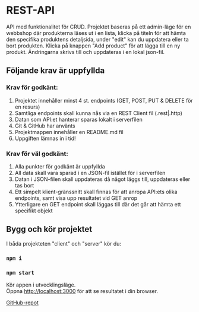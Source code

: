 # REST-API

API med funktionalitet för CRUD. Projektet baseras på ett admin-läge för en webbshop där produkterna läses ut i en lista, klicka på titeln för att hämta den specifika produktens detaljsida, under "edit" kan du uppdatera eller ta bort produkten. Klicka på knappen "Add product" för att lägga till en ny produkt. Ändringarna skrivs till och uppdateras i en lokal json-fil.

## Följande krav är uppfyllda

### Krav för godkänt:
1. Projektet innehåller minst 4 st. endpoints (GET, POST, PUT & DELETE för en resurs)
2. Samtliga endpoints skall kunna nås via en REST Client fil (.rest|.http)
3. Datan som API:et hanterar sparas lokalt i serverfilen
4. Git & GitHub har använts
5. Projektmappen innehåller en README.md fil
6. Uppgiften lämnas in i tid!

### Krav för väl godkänt:
1. Alla punkter för godkänt är uppfyllda
2. All data skall vara sparad i en JSON-fil istället för i serverfilen
3. Datan i JSON-filen skall uppdateras då något läggs till, uppdateras eller tas bort
4. Ett simpelt klient-gränssnitt skall finnas för att anropa API:ets olika endpoints, samt
visa upp resultatet vid GET anrop
5. Ytterligare en GET endpoint skall läggas till där det går att hämta ett specifikt objekt


## Bygg och kör projektet

I båda projekteten "client" och "server" kör du:

### `npm i`
### `npm start`

Kör appen i utvecklingsläge.\
Öppna [http://localhost:3000](http://localhost:3000) för att se resultatet i din browser.

[GitHub-repot](https://github.com/stonetwix/rest-api)

